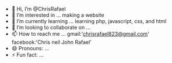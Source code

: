 - 👋 Hi, I’m @ChrisRafael
- 👀 I’m interested in ... making a website
- 🌱 I’m currently learning ... learning php, javascript, css, and html
- 💞️ I’m looking to collaborate on ...
- 📫 How to reach me ... gmail:'chrisrafael823@gmail.com' facebook:'Chris neil John Rafael'
- 😄 Pronouns: ...
- ⚡ Fun fact: ...

<!---
ChrisRafael/ChrisRafael is a ✨ special ✨ repository because its `README.md` (this file) appears on your GitHub profile.
You can click the Preview link to take a look at your changes.
--->
